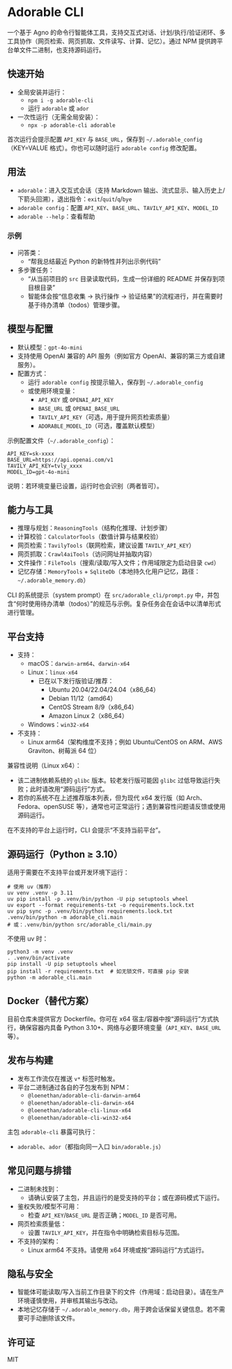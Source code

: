 # Adorable CLI

一个基于 Agno 的命令行智能体工具，支持交互式对话、计划/执行/验证闭环、多工具协作（网页检索、网页抓取、文件读写、计算、记忆）。通过 NPM 提供跨平台单文件二进制，也支持源码运行。

## 快速开始

- 全局安装并运行：
  - `npm i -g adorable-cli`
  - 运行 `adorable` 或 `ador`
- 一次性运行（无需全局安装）：
  - `npx -p adorable-cli adorable`

首次运行会提示配置 `API_KEY` 与 `BASE_URL`，保存到 `~/.adorable_config`（KEY=VALUE 格式）。你也可以随时运行 `adorable config` 修改配置。

## 用法

- `adorable`：进入交互式会话（支持 Markdown 输出、流式显示、输入历史上/下箭头回溯），退出指令：`exit`/`quit`/`q`/`bye`
- `adorable config`：配置 `API_KEY`、`BASE_URL`、`TAVILY_API_KEY`、`MODEL_ID`
- `adorable --help`：查看帮助

### 示例

- 问答类：
  - “帮我总结最近 Python 的新特性并列出示例代码”
- 多步骤任务：
  - “从当前项目的 `src` 目录读取代码，生成一份详细的 README 并保存到项目根目录”
  - 智能体会按“信息收集 → 执行操作 → 验证结果”的流程进行，并在需要时基于待办清单（todos）管理步骤。

## 模型与配置

- 默认模型：`gpt-4o-mini`
- 支持使用 OpenAI 兼容的 API 服务（例如官方 OpenAI、兼容的第三方或自建服务）。
- 配置方式：
  - 运行 `adorable config` 按提示输入，保存到 `~/.adorable_config`
  - 或使用环境变量：
    - `API_KEY` 或 `OPENAI_API_KEY`
    - `BASE_URL` 或 `OPENAI_BASE_URL`
    - `TAVILY_API_KEY`（可选，用于提升网页检索质量）
    - `ADORABLE_MODEL_ID`（可选，覆盖默认模型）

示例配置文件（`~/.adorable_config`）：

```
API_KEY=sk-xxxx
BASE_URL=https://api.openai.com/v1
TAVILY_API_KEY=tvly_xxxx
MODEL_ID=gpt-4o-mini
```

说明：若环境变量已设置，运行时也会识别（两者皆可）。

## 能力与工具

- 推理与规划：`ReasoningTools`（结构化推理、计划步骤）
- 计算校验：`CalculatorTools`（数值计算与结果校验）
- 网页检索：`TavilyTools`（联网检索，建议设置 `TAVILY_API_KEY`）
- 网页抓取：`Crawl4aiTools`（访问网址并抽取内容）
- 文件操作：`FileTools`（搜索/读取/写入文件；作用域限定为启动目录 `cwd`）
- 记忆存储：`MemoryTools` + `SqliteDb`（本地持久化用户记忆，路径：`~/.adorable_memory.db`）

CLI 的系统提示（system prompt）在 `src/adorable_cli/prompt.py` 中，并包含“何时使用待办清单（todos）”的规范与示例。复杂任务会在会话中以清单形式进行管理。

## 平台支持

- 支持：
  - macOS：`darwin-arm64`、`darwin-x64`
  - Linux：`linux-x64`
    - 已在以下发行版验证/推荐：
      - Ubuntu 20.04/22.04/24.04（x86_64）
      - Debian 11/12（amd64）
      - CentOS Stream 8/9（x86_64）
      - Amazon Linux 2（x86_64）
  - Windows：`win32-x64`
- 不支持：
  - Linux arm64（架构维度不支持；例如 Ubuntu/CentOS on ARM、AWS Graviton、树莓派 64 位）

兼容性说明（Linux x64）：

- 该二进制依赖系统的 `glibc` 版本。较老发行版可能因 `glibc` 过低导致运行失败；此时请改用“源码运行”方式。
- 若你的系统不在上述推荐版本列表，但为现代 x64 发行版（如 Arch、Fedora、openSUSE 等），通常也可正常运行；遇到兼容性问题请反馈或使用源码运行。

在不支持的平台上运行时，CLI 会提示“不支持当前平台”。

## 源码运行（Python ≥ 3.10）

适用于需要在不支持平台或开发环境下运行：

```
# 使用 uv（推荐）
uv venv .venv -p 3.11
uv pip install -p .venv/bin/python -U pip setuptools wheel
uv export --format requirements-txt -o requirements.lock.txt
uv pip sync -p .venv/bin/python requirements.lock.txt
.venv/bin/python -m adorable_cli.main
# 或：.venv/bin/python src/adorable_cli/main.py
```

不使用 uv 时：

```
python3 -m venv .venv
. .venv/bin/activate
pip install -U pip setuptools wheel
pip install -r requirements.txt  # 如无锁文件，可直接 pip 安装
python -m adorable_cli.main
```

## Docker（替代方案）

目前仓库未提供官方 Dockerfile。你可在 x64 宿主/容器中按“源码运行”方式执行，确保容器内具备 Python 3.10+、网络与必要环境变量（`API_KEY`、`BASE_URL` 等）。

## 发布与构建

- 发布工作流仅在推送 `v*` 标签时触发。
- 平台二进制通过各自的子包发布到 NPM：
  - `@loenethan/adorable-cli-darwin-arm64`
  - `@loenethan/adorable-cli-darwin-x64`
  - `@loenethan/adorable-cli-linux-x64`
  - `@loenethan/adorable-cli-win32-x64`

主包 `adorable-cli` 暴露可执行：

- `adorable`、`ador`（都指向同一入口 `bin/adorable.js`）

## 常见问题与排错

- 二进制未找到：
  - 请确认安装了主包，并且运行的是受支持的平台；或在源码模式下运行。
- 鉴权失败/模型不可用：
  - 检查 `API_KEY`/`BASE_URL` 是否正确；`MODEL_ID` 是否可用。
- 网页检索质量低：
  - 设置 `TAVILY_API_KEY`，并在指令中明确检索目标与范围。
- 不支持的架构：
  - Linux arm64 不支持。请使用 x64 环境或按“源码运行”方式运行。

## 隐私与安全

- 智能体可能读取/写入当前工作目录下的文件（作用域：启动目录）。请在生产环境谨慎使用，并审核其输出与改动。
- 本地记忆存储于 `~/.adorable_memory.db`，用于跨会话保留关键信息。若不需要可手动删除该文件。

## 许可证

MIT